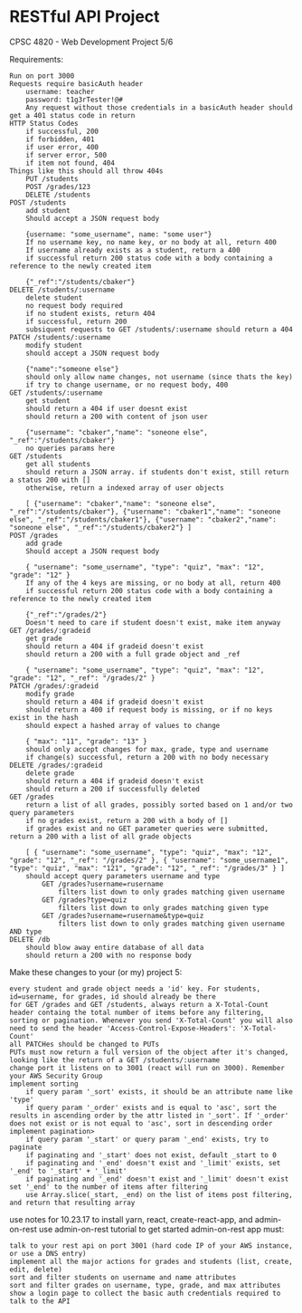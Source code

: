 # RESTful API Project

CPSC 4820 - Web Development Project 5/6

Requirements:

    Run on port 3000
    Requests require basicAuth header
        username: teacher
        password: t1g3rTester!@#
        Any request without those credentials in a basicAuth header should get a 401 status code in return
    HTTP Status Codes
        if successful, 200
        if forbidden, 401
        if user error, 400
        if server error, 500
        if item not found, 404
    Things like this should all throw 404s
        PUT /students
        POST /grades/123
        DELETE /students
    POST /students
        add student
        Should accept a JSON request body

        {username: "some_username", name: "some user"}
        If no username key, no name key, or no body at all, return 400
        If username already exists as a student, return a 400
        if successful return 200 status code with a body containing a reference to the newly created item

        {"_ref":"/students/cbaker"}
    DELETE /students/:username
        delete student
        no request body required
        if no student exists, return 404
        if successful, return 200
        subsiquent requests to GET /students/:username should return a 404
    PATCH /students/:username
        modify student
        should accept a JSON request body

        {"name":"someone else"}
        should only allow name changes, not username (since thats the key)
        if try to change username, or no request body, 400
    GET /students/:username
        get student
        should return a 404 if user doesnt exist
        should return a 200 with content of json user

        {"username": "cbaker","name": "soneone else", "_ref":"/students/cbaker"}
        no queries params here
    GET /students
        get all students
        should return a JSON array. if students don't exist, still return a status 200 with []
        otherwise, return a indexed array of user objects

        [ {"username": "cbaker","name": "soneone else", "_ref":"/students/cbaker"}, {"username": "cbaker1","name": "soneone else", "_ref":"/students/cbaker1"}, {"username": "cbaker2","name": "soneone else", "_ref":"/students/cbaker2"} ]
    POST /grades
        add grade
        Should accept a JSON request body

        { "username": "some_username", "type": "quiz", "max": "12", "grade": "12" }
        If any of the 4 keys are missing, or no body at all, return 400
        if successful return 200 status code with a body containing a reference to the newly created item

        {"_ref":"/grades/2"}
        Doesn't need to care if student doesn't exist, make item anyway
    GET /grades/:gradeid
        get grade
        should return a 404 if gradeid doesn't exist
        should return a 200 with a full grade object and _ref

        { "username": "some_username", "type": "quiz", "max": "12", "grade": "12", "_ref": "/grades/2" }
    PATCH /grades/:gradeid
        modify grade
        should return a 404 if gradeid doesn't exist
        should return a 400 if request body is missing, or if no keys exist in the hash
        should expect a hashed array of values to change

        { "max": "11", "grade": "13" }
        should only accept changes for max, grade, type and username
        if change(s) successful, return a 200 with no body necessary
    DELETE /grades/:gradeid
        delete grade
        should return a 404 if gradeid doesn't exist
        should return a 200 if successfully deleted
    GET /grades
        return a list of all grades, possibly sorted based on 1 and/or two query parameters
        if no grades exist, return a 200 with a body of []
        if grades exist and no GET parameter queries were submitted, return a 200 with a list of all grade objects

        [ { "username": "some_username", "type": "quiz", "max": "12", "grade": "12", "_ref": "/grades/2" }, { "username": "some_username1", "type": "quiz", "max": "121", "grade": "12", "_ref": "/grades/3" } ]
        should accept query parameters username and type
            GET /grades?username=rusername
                filters list down to only grades matching given username
            GET /grades?type=quiz
                filters list down to only grades matching given type
            GET /grades?username=rusername&type=quiz
                filters list down to only grades matching given username AND type
    DELETE /db
        should blow away entire database of all data
        should return a 200 with no response body
        
        
Make these changes to your (or my) project 5:

    every student and grade object needs a 'id' key. For students, id=username, for grades, id should already be there
    for GET /grades and GET /students, always return a X-Total-Count header containg the total number of items before any filtering, sorting or pagination. Whenever you send 'X-Total-Count' you will also need to send the header 'Access-Control-Expose-Headers': 'X-Total-Count'
    all PATCHes should be changed to PUTs
    PUTs must now return a full version of the object after it's changed, looking like the return of a GET /students/:username
    change port it listens on to 3001 (react will run on 3000). Remember your AWS Security Group
    implement sorting
        if query param '_sort' exists, it should be an attribute name like 'type'
        if query param '_order' exists and is equal to 'asc', sort the results in ascending order by the attr listed in '_sort'. If '_order' does not exist or is not equal to 'asc', sort in descending order
    implement pagination>
        if query param '_start' or query param '_end' exists, try to paginate
        if paginating and '_start' does not exist, default _start to 0
        if paginating and '_end' doesn't exist and '_limit' exists, set '_end' to '_start' + '_limit'
        if paginating and '_end' doesn't exist and '_limit' doesn't exist set '_end' to the number of items after filtering
        use Array.slice(_start, _end) on the list of items post filtering, and return that resulting array

use notes for 10.23.17 to install yarn, react, create-react-app, and admin-on-rest
use admin-on-rest tutorial to get started
admin-on-rest app must:

    talk to your rest api on port 3001 (hard code IP of your AWS instance, or use a DNS entry)
    implement all the major actions for grades and students (list, create, edit, delete)
    sort and filter students on username and name attributes
    sort and filter grades on username, type, grade, and max attributes
    show a login page to collect the basic auth credentials required to talk to the API
        
